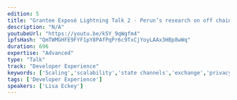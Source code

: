 ```yaml
---
edition: 5
title: "Grantee Exposé Lightning Talk 2 - Perun’s research on off chain protocols"
description: "N/A"
youtubeUrl: "https://youtu.be/k5Y_9qWgfm4"
ipfsHash: "QmTWMGHFE9FYF1pY8PAfPqPr6c9TxCjYoyLAAx3HBp8wWq"
duration: 696
expertise: "Advanced"
type: "Talk"
track: "Developer Experience"
keywords: ['Scaling','scalability','state channels','exchange','privacy','security','technical']
tags: ['Developer Experience']
speakers: ['Lisa Eckey']
---
```

